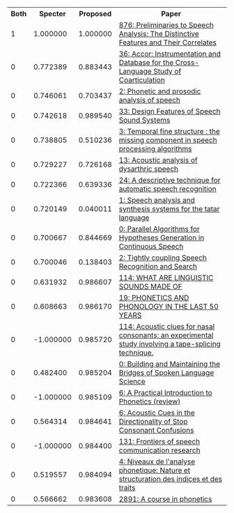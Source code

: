 <html><table><tr>
<th>Both</th>
<th>Specter</th>
<th>Proposed</th>
<th>Paper</th>
</tr>
<tr>
<td>1</td>
<td>1.000000</td>
<td>1.000000</td>
<td><a href="https://www.semanticscholar.org/paper/22992d6a0daba5025cb977966b73621bb55c8365">876: Preliminaries to Speech Analysis: The Distinctive Features and Their Correlates</a></td>
</tr>
<tr>
<td>0</td>
<td>0.772389</td>
<td>0.883443</td>
<td><a href="https://www.semanticscholar.org/paper/f0090847ac39f1a102fe815b07a18cf9c850a2f7">36: Accor: Instrumentation and Database for the Cross-Language Study of Coarticulation</a></td>
</tr>
<tr>
<td>0</td>
<td>0.746061</td>
<td>0.703437</td>
<td><a href="https://www.semanticscholar.org/paper/b6e63a3bdb1f3cb7b311a6dbc06230959026af5b">2: Phonetic and prosodic analysis of speech</a></td>
</tr>
<tr>
<td>0</td>
<td>0.742618</td>
<td>0.989540</td>
<td><a href="https://www.semanticscholar.org/paper/6cde8dc9ae3580f06ef04f2c8065649f19177ec4">33: Design Features of Speech Sound Systems</a></td>
</tr>
<tr>
<td>0</td>
<td>0.738805</td>
<td>0.510236</td>
<td><a href="https://www.semanticscholar.org/paper/a2d1cd443330cfa54fd0fd34640468223058e41e">3: Temporal fine structure : the missing component in speech processing algorithms</a></td>
</tr>
<tr>
<td>0</td>
<td>0.729227</td>
<td>0.726168</td>
<td><a href="https://www.semanticscholar.org/paper/252f35fcab2517aded87b91371d47b9b4b2e2513">13: Acoustic analysis of dysarthric speech</a></td>
</tr>
<tr>
<td>0</td>
<td>0.722366</td>
<td>0.639336</td>
<td><a href="https://www.semanticscholar.org/paper/ec63feed9e817f9a3f77e0e7e2f42d7f9c31000d">24: A descriptive technique for automatic speech recognition</a></td>
</tr>
<tr>
<td>0</td>
<td>0.720149</td>
<td>0.040011</td>
<td><a href="https://www.semanticscholar.org/paper/66659ffa97e1de41a3c0df5d15ecc27bdbd45e8b">1: Speech analysis and synthesis systems for the tatar language</a></td>
</tr>
<tr>
<td>0</td>
<td>0.700667</td>
<td>0.844669</td>
<td><a href="https://www.semanticscholar.org/paper/35cbf63733af839ecb54d9c2e30db68064b84f41">0: Parallel Algorithms for Hypotheses Generation in Continuous Speech</a></td>
</tr>
<tr>
<td>0</td>
<td>0.700046</td>
<td>0.138403</td>
<td><a href="https://www.semanticscholar.org/paper/06f1b2e47e6272ea0da539508c88f219376e688f">2: Tightly coupling Speech Recognition and Search</a></td>
</tr>
<tr>
<td>0</td>
<td>0.631932</td>
<td>0.986607</td>
<td><a href="https://www.semanticscholar.org/paper/5448d1f4e678a4adb40d25220e96daa7cc2c535e">114: WHAT ARE LINGUISTIC SOUNDS MADE OF</a></td>
</tr>
<tr>
<td>0</td>
<td>0.608663</td>
<td>0.986170</td>
<td><a href="https://www.semanticscholar.org/paper/c0511b4a5f411f91e26362b2efe246deaade668b">19: PHONETICS AND PHONOLOGY IN THE LAST 50 YEARS</a></td>
</tr>
<tr>
<td>0</td>
<td>-1.000000</td>
<td>0.985720</td>
<td><a href="https://www.semanticscholar.org/paper/556f85ab3c4dcb9f8dae705603c7865052104029">114: Acoustic clues for nasal consonants; an experimental study involving a tape-splicing technique.</a></td>
</tr>
<tr>
<td>0</td>
<td>0.482400</td>
<td>0.985204</td>
<td><a href="https://www.semanticscholar.org/paper/44a9c50a7ccb9010f7388e8ed18adfc412af5635">0: Building and Maintaining the Bridges of Spoken Language Science</a></td>
</tr>
<tr>
<td>0</td>
<td>-1.000000</td>
<td>0.985109</td>
<td><a href="https://www.semanticscholar.org/paper/ba50f622aa757d3d3554ec4c04ca32b9e19bc9f8">6: A Practical Introduction to Phonetics (review)</a></td>
</tr>
<tr>
<td>0</td>
<td>0.564314</td>
<td>0.984641</td>
<td><a href="https://www.semanticscholar.org/paper/460b1c364ccfb096b1a03f3c7e9137e3e5ed6235">6: Acoustic Cues in the Directionality of Stop Consonant Confusions</a></td>
</tr>
<tr>
<td>0</td>
<td>-1.000000</td>
<td>0.984400</td>
<td><a href="https://www.semanticscholar.org/paper/9aa033b74cc5d019c0bda834d0dbea8e1aa7977a">131: Frontiers of speech communication research</a></td>
</tr>
<tr>
<td>0</td>
<td>0.519557</td>
<td>0.984094</td>
<td><a href="https://www.semanticscholar.org/paper/399b1c0e843d48780c945152e95cd0e8fb9fa3a7">4: Niveaux de l'analyse phonetique: Nature et structuration des indices et des traits</a></td>
</tr>
<tr>
<td>0</td>
<td>0.566662</td>
<td>0.983608</td>
<td><a href="https://www.semanticscholar.org/paper/0d6d8ec6053ce7b8f16a5d5bfebfd3c82bd9c71b">2891: A course in phonetics</a></td>
</tr>
</table></html>
